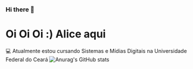 ### Hi there 👋
# Oi Oi Oi :) Alice aqui
:computer: Atualmente estou cursando Sistemas e Mídias Digitais na Universidade Federal do Ceará
![Anurag's GitHub stats](https://github-readme-stats.vercel.app/api?username=anuraghazra&hide=contribs,prs)
<!--
**Alicefortes/Alicefortes** is a ✨ _special_ ✨ repository because its `README.md` (this file) appears on your GitHub profile.

Here are some ideas to get you started:

- 🔭 I’m currently working on ...
- 🌱 I’m currently learning ...
- 👯 I’m looking to collaborate on ...
- 🤔 I’m looking for help with ...
- 💬 Ask me about ...
- 📫 How to reach me: ...
- 😄 Pronouns: ...
- ⚡ Fun fact: ...
-->
